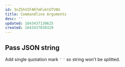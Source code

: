 ```yaml
---
id: 3nZ5hVIFAR7mFuktUTV0U
title: Commandline Arguments
desc: ''
updated: 1643437130625
created: 1643437038329
---
```

## Pass JSON string
Add single quotation mark `'` `'` so string won't be splitted.
